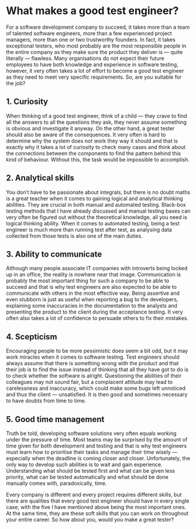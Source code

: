 # What makes a good test engineer?
For a software development company to succeed, it takes more than a team of talented software engineers, more than a few experienced project managers, more than one or two trustworthy founders. In fact, it takes exceptional testers, who most probably are the most responsible people in the entire company as they make sure the product they deliver is — quite literally — flawless.  Many organisations do not expect their future employees to have both knowledge and experience in software testing, however, it very often takes a lot of effort to become a good test engineer as they need to meet very specific requirements. So, are you suitable for the job?

## 1. Curiosity
When thinking of a good test engineer, think of a child — they crave to find all the answers to all the questions they ask, they never assume something is obvious and investigate it anyway. On the other hand, a great tester should also be aware of the consequences. It very often is hard to determine why the system does not work they way it should and that is exactly why it takes a lot of curiosity to check many cases and think about the connections between the components to find the pattern behind this kind of behaviour. Without this, the task would be impossible to accomplish.

## 2. Analytical skills
You don’t have to be passionate about integrals, but there is no doubt maths is a great teacher when it comes to gaining logical and analytical thinking abilities. They are crucial in both manual and automated testing. Black-box testing methods that I have already discussed and manual testing bases can very often be figured out without the theoretical knowledge, all you need is logical thinking ability. When it comes to automated testing, being a test engineer is much more than running test after test, as analysing data collected from those tests is also one of the main duties.

## 3. Ability to communicate
Although many people associate IT companies with introverts being locked up in an office, the reality is nowhere near that image. Communication is probably the most important thing for such a company to be able to succeed and that is why test engineers are also expected to be able to communicate with others in the most effective way. Being assertive and even stubborn is just as useful when reporting a bug to the developers, explaining some inaccuracies in the documentation to the analysts and presenting the product to the client during the acceptance testing. It very often also takes a lot of confidence to persuade others to fix their mistakes.

## 4. Scepticism
Encouraging people to be more pessimistic does seem a bit odd, but it may work miracles when it comes to software testing. Test engineers should always assume that there is something wrong with the product and that their job is to find the issue instead of thinking that all they have got to do is to check whether the software is alright. Questioning the abilities of their colleagues may not sound fair, but a complacent attitude may lead to carelessness and inaccuracy, which could make some bugs left unnoticed and thus the client — unsatisfied. It is then good and sometimes necessary to have doubts from time to time.

## 5. Good time management
Truth be told, developing software solutions very often equals working under the pressure of time. Most teams may be surprised by the amount of time given for both development and testing and that is why test engineers must learn how to prioritise their tasks and manage their time wisely — especially when the deadline is coming closer and closer. Unfortunately, the only way to develop such abilities is to wait and gain experience. Understanding what should be tested first and what can be given less priority, what can be tested automatically and what should be done manually comes with, paradoxically, time.

Every company is different and every project requires different skills, but there are qualities that every good test engineer should have in every single case, with the five I have mentioned above being the most important ones. At the same time, they are these soft skills that you can work on throughout your entire career. So how about you, would you make a great tester?
